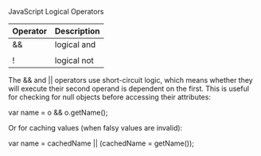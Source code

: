 JavaScript Logical Operators

| Operator | Description |
|----------|-------------|
| && | logical and |
| || | logical or |
| ! | logical not |


The && and || operators use short-circuit logic, which means whether they will execute their second operand is dependent on the first. This is useful for checking for null objects before accessing their attributes:

var name = o && o.getName();

Or for caching values (when falsy values are invalid):

var name = cachedName || (cachedName = getName());
